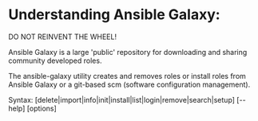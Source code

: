 # Understanding Ansible Galaxy:

DO NOT REINVENT THE WHEEL!

Ansible Galaxy is a large 'public' repository for downloading and sharing community developed roles.

The ansible-galaxy utility creates and removes roles or install roles from Ansible Galaxy or a git-based scm (software configuration management).

Syntax:
[delete|import|info|init|install|list|login|remove|search|setup] [--help] [options]
